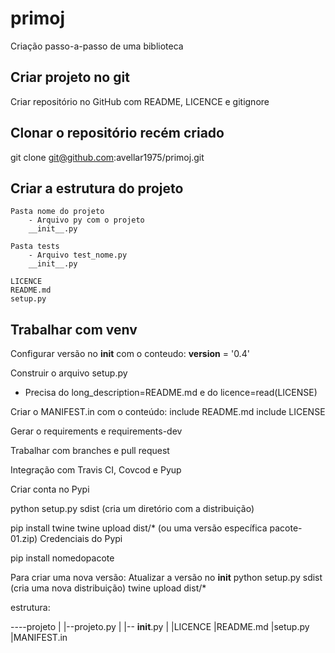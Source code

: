 # primoj

Criação passo-a-passo de uma biblioteca

## Criar projeto no git
Criar repositório no GitHub com README, LICENCE e gitignore

## Clonar o repositório recém criado
git clone git@github.com:avellar1975/primoj.git

## Criar a estrutura do projeto
```
Pasta nome do projeto
	- Arquivo py com o projeto
	__init__.py

Pasta tests
	- Arquivo test_nome.py
	__init__.py

LICENCE
README.md
setup.py
```
## Trabalhar com venv

Configurar versão no __init__ com o conteudo:
__version__ = '0.4'

Construir o arquivo setup.py
- Precisa do long_description=README.md e do licence=read(LICENSE)

Criar o MANIFEST.in com o conteúdo:
include README.md
include LICENSE

Gerar o requirements e requirements-dev

Trabalhar com branches e pull request

Integração com Travis CI, Covcod e Pyup

Criar conta no Pypi

python setup.py sdist (cria um diretório com a distribuição)

pip install twine
twine upload dist/* (ou uma versão específica pacote-01.zip)
Credenciais do Pypi

pip install nomedopacote

Para criar uma nova versão:
Atualizar a versão no __init__
python setup.py sdist (cria uma nova distribuição)
twine upload dist/*

estrutura:

----projeto
|   |--projeto.py
|   |-- __init__.py
|
|LICENCE
|README.md
|setup.py
|MANIFEST.in
